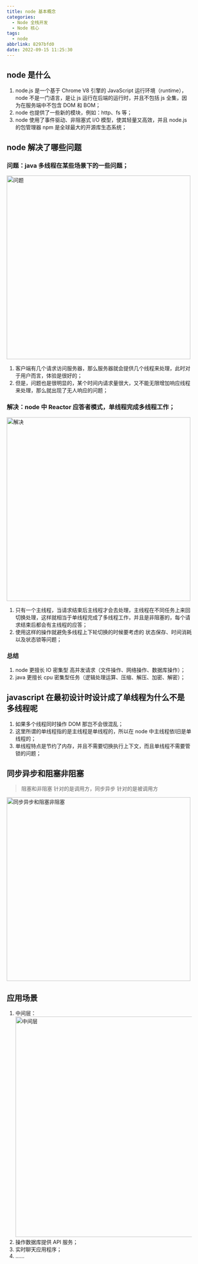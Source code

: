 ```yaml
---
title: node 基本概念
categories:
  - Node 全栈开发
  - Node 核心
tags:
  - node
abbrlink: 8297bfd0
date: 2022-09-15 11:25:30
---
```


## node 是什么
1. node.js 是一个基于 Chrome V8 引擎的 JavaScript 运行环境（runtime），node 不是一门语言，是让 js 运行在后端的运行时，并且不包括 js 全集，因为在服务端中不包含 DOM 和 BOM；
2. node 也提供了一些新的模块，例如：http、fs 等；
3. node 使用了事件驱动、非阻塞式 I/O 模型，使其轻量又高效，并且 node.js 的包管理器 npm 是全球最大的开源库生态系统；

## node 解决了哪些问题
### 问题：java 多线程在某些场景下的一些问题；
  <img src="问题.jpg" width="500px" height="auto" class="custom-img" title="问题"/>

1. 客户端有几个请求访问服务器，那么服务器就会提供几个线程来处理，此时对于用户而言，体验是很好的；
2. 但是，问题也是很明显的，某个时间内请求量很大，又不能无限增加响应线程来处理，那么就出现了无人响应的问题；

### 解决：node 中 Reactor 应答者模式，单线程完成多线程工作；
  <img src="解决.jpg" width="500px" height="auto" class="custom-img" title="解决"/>

1. 只有一个主线程，当请求结束后主线程才会去处理，主线程在不同任务上来回切换处理，这样就相当于单线程完成了多线程工作，并且是非阻塞的，每个请求结束后都会有主线程的应答；
2. 使用这样的操作就避免多线程上下轮切换的时候要考虑的 状态保存、时间消耗以及状态锁等问题；

### 总结
1. node 更擅长 IO 密集型 高并发请求（文件操作、网络操作、数据库操作）；
2. java 更擅长 cpu 密集型任务（逻辑处理运算、压缩、解压、加密、解密）；

## javascript 在最初设计时设计成了单线程为什么不是多线程呢
1. 如果多个线程同时操作 DOM 那岂不会很混乱；
2. 这里所谓的单线程指的是主线程是单线程的，所以在 node 中主线程依l旧是单线程的；
3. 单线程特点是节约了内存，并且不需要切换执行上下文，而且单线程不需要管锁的问题；


## 同步异步和阻塞非阻塞
> 阻塞和非阻塞 针对的是调用方，同步异步 针对的是被调用方

<img src="同步异步和阻塞非阻塞.jpg" width="500px" height="auto" class="custom-img" title="同步异步和阻塞非阻塞"/>

## 应用场景
1. 中间层：
    <img src="中间层.jpg" width="600px" height="auto" class="custom-img" title="中间层"/>
2. 操作数据库提供 API 服务；
3. 实时聊天应用程序；
4. ......